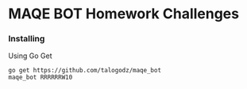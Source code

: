 # MAQE BOT Homework Challenges

### Installing

Using Go Get 
```
go get https://github.com/talogodz/maqe_bot
maqe_bot RRRRRRW10
```
